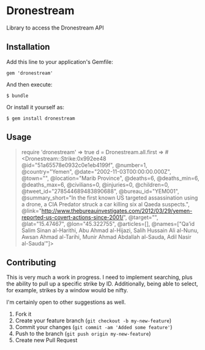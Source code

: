 # Dronestream

Library to access the Dronestream API

## Installation

Add this line to your application's Gemfile:

    gem 'dronestream'

And then execute:

    $ bundle

Or install it yourself as:

    $ gem install dronestream

## Usage

> require 'dronestream'
 => true 
> d = Dronestream.all.first
 => #<Dronestream::Strike:0x992ee48 @id="51a65578e0932c0e1eb4199f", @number=1, @country="Yemen", @date="2002-11-03T00:00:00.000Z", @town="", @location="Marib Province", @deaths=6, @deaths_min=6, @deaths_max=6, @civilians=0, @injuries=0, @children=0, @tweet_id="278544689483890688", @bureau_id="YEM001", @summary_short="In the first known US targeted assassination using a drone, a CIA Predator struck a car killing six al Qaeda suspects.", @link="http://www.thebureauinvestigates.com/2012/03/29/yemen-reported-us-covert-actions-since-2001/", @target="", @lat="15.47467", @lon="45.322755", @articles=[], @names=["Qa’id Salim Sinan al-Harithi, Abu Ahmad al-Hijazi, Salih Hussain Ali al-Nunu, Awsan Ahmad al-Tarihi, Munir Ahmad Abdallah al-Sauda, Adil Nasir al-Sauda’"]>

## Contributing

This is very much a work in progress. I need to implement searching, plus the ability to pull up a specific strike by ID. Additionally, being able to select, for example, strikes by a window would be nifty.

I'm certainly open to other suggestions as well.

1. Fork it
2. Create your feature branch (`git checkout -b my-new-feature`)
3. Commit your changes (`git commit -am 'Added some feature'`)
4. Push to the branch (`git push origin my-new-feature`)
5. Create new Pull Request
